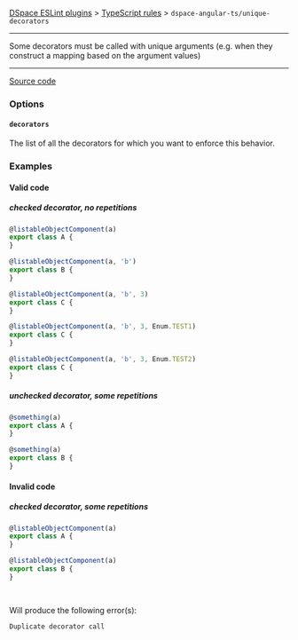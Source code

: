 [DSpace ESLint plugins](../../../../lint/README.md) > [TypeScript rules](../index.md) > `dspace-angular-ts/unique-decorators`
_______

Some decorators must be called with unique arguments (e.g. when they construct a mapping based on the argument values)

_______

[Source code](../../../../lint/src/rules/ts/unique-decorators.ts)


### Options

#### `decorators`

The list of all the decorators for which you want to enforce this behavior.


### Examples


#### Valid code
    
##### checked decorator, no repetitions
        
```typescript
@listableObjectComponent(a)
export class A {
}

@listableObjectComponent(a, 'b')
export class B {
}

@listableObjectComponent(a, 'b', 3)
export class C {
}

@listableObjectComponent(a, 'b', 3, Enum.TEST1)
export class C {
}

@listableObjectComponent(a, 'b', 3, Enum.TEST2)
export class C {
}
```
        
    
##### unchecked decorator, some repetitions
        
```typescript
@something(a)
export class A {
}

@something(a)
export class B {
}
```
        
    



#### Invalid code 
    
##### checked decorator, some repetitions
        
```typescript
@listableObjectComponent(a)
export class A {
}

@listableObjectComponent(a)
export class B {
}

        

```
Will produce the following error(s):
```
Duplicate decorator call
```
        
    

